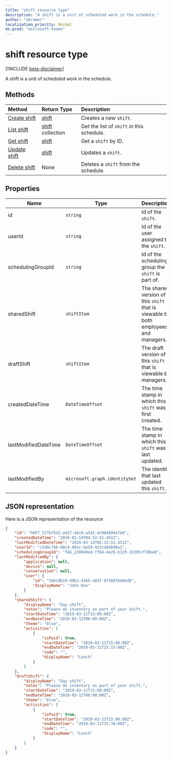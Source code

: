 ```yaml
---
title: "shift resource type"
description: "A shift is a unit of scheduled work in the schedule."
author: "nkramer"
localization_priority: Normal
ms.prod: "microsoft-teams"
---
```


# shift resource type

[!INCLUDE [beta-disclaimer](../../includes/beta-disclaimer.md)]

A shift is a unit of scheduled work in the schedule. 

## Methods

| Method       | Return Type  |Description|
|:---------------|:--------|:----------|
|[Create shift](../api/schedule-post-shifts.md) | [shift](shift.md) | Creates a new `shift`.|
|[List shift](../api/schedule-list-shifts.md) | [shift](shift.md) collection | Get the list of `shift` in this schedule.|
|[Get shift](../api/schedule-get-shifts.md) | [shift](shift.md) | Get a `shift` by ID.|
|[Update shift](../api/schedule-put-shifts.md) | [shift](shift.md) | Updates a `shift`.|
|[Delete shift](../api/schedule-delete-shifts.md) | None | Deletes a `shift` from the schedule.|

## Properties
|Name          |Type           |Description                                                                                                                                      |
|--------------|---------------|-------------------------------------------------------------------------------------------------------------------------------------------------|
| id			|`string`      |Id of the `shift`.|
| userId 			|`string`      |Id of the user assigned to the `shift`.|
| schedulingGroupId 		|`string`      |Id of the scheduling group the `shift` is part of.|
| sharedShift 	|`shiftItem`  |The shared version of this `shift` that is viewable by both employees and managers.|
| draftShift		|`shiftItem`        |The draft version of this `shift` that is viewable by managers.|
| createdDateTime		|`DateTimeOffset`        |The time stamp in which this `shift` was first created.|
| lastModifiedDateTime		|`DateTimeOffset`        |The time stamp in which this `shift` was last updated.|
| lastModifiedBy		|`microsoft.graph.identitySet`        |The identity that last updated this `shift`.|

## JSON representation

Here is a JSON representation of the resource

<!-- {
  "blockType": "resource",
  "keyProperty": "id",
  "@odata.type": "microsoft.graph.shift"
}-->

```json
{
    "id": "SHFT_577b75d2-a927-48c0-a5d1-dc984894e7b8",
    "createdDateTime": "2019-03-14T04:32:51.451Z",
    "lastModifiedDateTime": "2019-03-14T05:32:51.451Z",
    "userId": "c5d0c76b-80c4-481c-be50-923cd8d680a1",
    "schedulingGroupId": "TAG_228940ed-ff84-4e25-b129-1b395cf78be0",
    "lastModifiedBy": {
        "application": null,
        "device": null,
        "conversation": null,
        "user": {
            "id": "366c0b19-49b1-41b5-a03f-9f3887bd0ed8",
            "displayName": "John Doe"
        }
    },
    "sharedShift": {
        "displayName": "Day shift",
        "notes": "Please do inventory as part of your shift.",
        "startDateTime": "2019-03-11T15:00:00Z",
        "endDateTime": "2019-03-12T00:00:00Z",
        "theme": "blue",
        "activities": [
            {
                "isPaid": true,
                "startDateTime": "2019-03-11T15:00:00Z",
                "endDateTime": "2019-03-11T15:15:00Z",
                "code": "",
                "displayName": "Lunch"
            }
        ]
    },
    "draftShift": {
        "displayName": "Day shift",
        "notes": "Please do inventory as part of your shift.",
        "startDateTime": "2019-03-11T15:00:00Z",
        "endDateTime": "2019-03-12T00:00:00Z",
        "theme": "blue",
        "activities": [
            {
                "isPaid": true,
                "startDateTime": "2019-03-11T15:00:00Z",
                "endDateTime": "2019-03-11T15:30:00Z",
                "code": "",
                "displayName": "Lunch"
            }
        ]
    }
}
```


<!-- uuid: 8fcb5dbc-d5aa-4681-8e31-b001d5168d79
2015-10-25 14:57:30 UTC -->
<!--
{
  "type": "#page.annotation",
  "description": "shift resource",
  "keywords": "",
  "section": "documentation",
  "tocPath": "",
  "suppressions": [
    "Error: /api-reference/beta/resources/shift.md:\r\n      Exception processing links.\r\n    System.ArgumentException: Link Definition was null. Link text: !INCLUDE [beta-disclaimer](../../includes/beta-disclaimer.md)\r\n      at ApiDoctor.Validation.DocFile.get_LinkDestinations()\r\n      at ApiDoctor.Validation.DocSet.ValidateLinks(Boolean includeWarnings, String[] relativePathForFiles, IssueLogger issues, Boolean requireFilenameCaseMatch, Boolean printOrphanedFiles)"
  ]
}
-->
